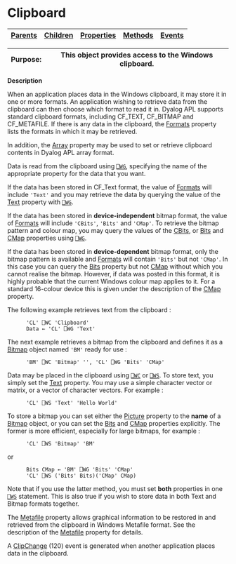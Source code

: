 




<h1 class="heading"><span class="name">Clipboard</span></h1>

| [Parents](../ParentLists/Clipboard.htm) | [Children](../ChildLists/Clipboard.htm) | [Properties](../PropLists/Clipboard.htm) | [Methods](../MethodLists/Clipboard.htm) | [Events](../EventLists/Clipboard.htm) |
| --- | --- | --- | --- | ---  |


| Purpose: | This object provides access to the Windows clipboard. |
| --- | ---  |


**Description**


When an application places data in the Windows clipboard, it may store it in one or more formats. An application wishing to retrieve data from the clipboard can then choose which format to read it in. Dyalog APL supports standard clipboard formats, including CF_TEXT, CF_BITMAP and CF_METAFILE. If there is any data in the clipboard, the [Formats](../a-z/formats.md) property lists the formats in which it may be retrieved.



In addition, the [Array](../a-z/array.md) property may be used to set or retrieve clipboard contents in Dyalog APL array format.


Data is read from the clipboard using [`⎕WG`](../../Language/System%20Functions/wg.htm), specifying the name of the appropriate property for the data that you want.


If the data has been stored in CF_Text format, the value of [Formats](../a-z/formats.md) will include `'Text'` and you may retrieve the data by querying the value of the [Text](../a-z/text.md) property with [`⎕WG`](../../Language/System%20Functions/wg.htm).


If the data has been stored in **device-independent** bitmap format, the value of [Formats](../a-z/formats.md) will include `'CBits'`, `'Bits'` and `'CMap'`. To retrieve the bitmap pattern and colour map, you may query the values of the [CBits](../a-z/cbits.md), or [Bits](../a-z/bits.md) and [CMap](../a-z/cmap.md) properties using [`⎕WG`](../../Language/System%20Functions/wg.htm).


If the data has been stored in **device-dependent** bitmap format, only the bitmap pattern is available and [Formats](../a-z/formats.md) will contain `'Bits'` but not `'CMap'`. In this case you can query the [Bits](../a-z/bits.md) property but not [CMap](../a-z/cmap.md) without which you cannot realise the bitmap. However, if data was posted in this format, it is highly probable that the current Windows colour map applies to it. For a standard 16-colour device this is given under the description of the [CMap](../a-z/cmap.md) property.



The following example retrieves text from the clipboard :
```apl
      'CL' ⎕WC 'Clipboard'
      Data ← 'CL' ⎕WG 'Text'
```




The next example retrieves a bitmap from the clipboard and defines it as a [Bitmap](../a-z/bitmap.md) object named `'BM'` ready for use :
```apl
      'BM' ⎕WC 'Bitmap' '', 'CL' ⎕WG 'Bits' 'CMap'
```




Data may be placed in the clipboard using [`⎕WC`](../../Language/System%20Functions/wc.htm) or [`⎕WS`](../../Language/System%20Functions/ws.htm). To store text, you simply set the [Text](../a-z/text.md) property. You may use a simple character vector or matrix, or a vector of character vectors. For example :
```apl
      'CL' ⎕WS 'Text' 'Hello World'
```




To store a bitmap you can set either the [Picture](../a-z/picture.md) property to the **name** of a [Bitmap](../a-z/bitmap.md) object, or you can set the [Bits](../a-z/bits.md) and [CMap](../a-z/cmap.md) properties explicitly. The former is more efficient, especially for large bitmaps, for example :
```apl
      'CL' ⎕WS 'Bitmap' 'BM'
```


or
```apl
      Bits CMap ← 'BM' ⎕WG 'Bits' 'CMap'
      'CL' ⎕WS ('Bits' Bits)('CMap' CMap)
```



Note that if you use the latter method, you must set **both** properties in one [`⎕WS`](../../Language/System%20Functions/ws.htm) statement. This is also true if you wish to store data in both Text and Bitmap formats together.


The [Metafile](../a-z/metafileobj.md) property allows graphical information to be restored in and retrieved from the clipboard in Windows Metafile format. See the description of the [Metafile](../a-z/metafileobj.md) property for details.


A [ClipChange](../a-z/clipchange.md) (120) event is generated when another application places data in the clipboard.


